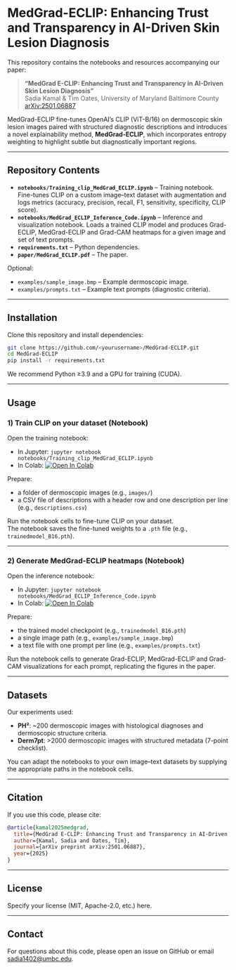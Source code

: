 # MedGrad-ECLIP: Enhancing Trust and Transparency in AI-Driven Skin Lesion Diagnosis

This repository contains the notebooks and resources accompanying our paper:

> **“MedGrad E-CLIP: Enhancing Trust and Transparency in AI-Driven Skin Lesion Diagnosis”**  
> Sadia Kamal & Tim Oates, University of Maryland Baltimore County  
> [arXiv:2501.06887](https://arxiv.org/abs/2501.06887)

MedGrad-ECLIP fine-tunes OpenAI’s CLIP (ViT-B/16) on dermoscopic skin lesion images paired with structured diagnostic descriptions and introduces a novel explainability method, **MedGrad-ECLIP**, which incorporates entropy weighting to highlight subtle but diagnostically important regions.

---

## Repository Contents

- **`notebooks/Training_clip_MedGrad_ECLIP.ipynb`** – Training notebook. Fine-tunes CLIP on a custom image–text dataset with augmentation and logs metrics (accuracy, precision, recall, F1, sensitivity, specificity, CLIP score).
- **`notebooks/MedGrad_ECLIP_Inference_Code.ipynb`** – Inference and visualization notebook. Loads a trained CLIP model and produces Grad-ECLIP, MedGrad-ECLIP and Grad-CAM heatmaps for a given image and set of text prompts.
- **`requirements.txt`** – Python dependencies.
- **`paper/MedGrad_ECLIP.pdf`** – The paper.

Optional:
- `examples/sample_image.bmp` – Example dermoscopic image.
- `examples/prompts.txt` – Example text prompts (diagnostic criteria).

---

## Installation

Clone this repository and install dependencies:

```bash
git clone https://github.com/<yourusername>/MedGrad-ECLIP.git
cd MedGrad-ECLIP
pip install -r requirements.txt
```

We recommend Python ≥3.9 and a GPU for training (CUDA).

---

## Usage

### 1) Train CLIP on your dataset (Notebook)

Open the training notebook:

- In Jupyter: `jupyter notebook notebooks/Training_clip_MedGrad_ECLIP.ipynb`
- In Colab: [![Open In Colab](https://colab.research.google.com/assets/colab-badge.svg)](https://colab.research.google.com/github/<yourusername>/MedGrad-ECLIP/blob/main/notebooks/Training_clip_MedGrad_ECLIP.ipynb)

Prepare:
- a folder of dermoscopic images (e.g., `images/`)
- a CSV file of descriptions with a header row and one description per line (e.g., `descriptions.csv`)

Run the notebook cells to fine-tune CLIP on your dataset.  
The notebook saves the fine-tuned weights to a `.pth` file (e.g., `trainedmodel_B16.pth`).

---

### 2) Generate MedGrad-ECLIP heatmaps (Notebook)

Open the inference notebook:

- In Jupyter: `jupyter notebook notebooks/MedGrad_ECLIP_Inference_Code.ipynb`
- In Colab: [![Open In Colab](https://colab.research.google.com/assets/colab-badge.svg)](https://colab.research.google.com/github/<yourusername>/MedGrad-ECLIP/blob/main/notebooks/MedGrad_ECLIP_Inference_Code.ipynb)

Prepare:
- the trained model checkpoint (e.g., `trainedmodel_B16.pth`)
- a single image path (e.g., `examples/sample_image.bmp`)
- a text file with one prompt per line (e.g., `examples/prompts.txt`)

Run the notebook cells to generate Grad-ECLIP, MedGrad-ECLIP and Grad-CAM visualizations for each prompt, replicating the figures in the paper.

---

## Datasets

Our experiments used:

- **PH²**: ~200 dermoscopic images with histological diagnoses and dermoscopic structure criteria.
- **Derm7pt**: >2000 dermoscopic images with structured metadata (7-point checklist).

You can adapt the notebooks to your own image–text datasets by supplying the appropriate paths in the notebook cells.

---

## Citation

If you use this code, please cite:

```bibtex
@article{kamal2025medgrad,
  title={MedGrad E-CLIP: Enhancing Trust and Transparency in AI-Driven Skin Lesion Diagnosis},
  author={Kamal, Sadia and Oates, Tim},
  journal={arXiv preprint arXiv:2501.06887},
  year={2025}
}
```

---

## License

Specify your license (MIT, Apache-2.0, etc.) here.

---

## Contact

For questions about this code, please open an issue on GitHub or email sadia1402@umbc.edu.
